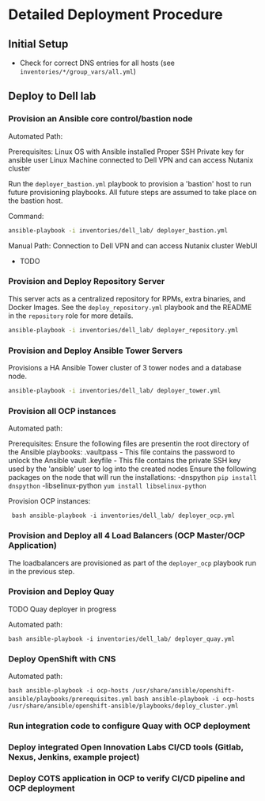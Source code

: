 # Detailed Deployment Procedure

## Initial Setup

- Check for correct DNS entries for all hosts (see `inventories/*/group_vars/all.yml`)

## Deploy to Dell lab

### Provision an Ansible core control/bastion node
Automated Path:

Prerequisites:
Linux OS with Ansible installed
Proper SSH Private key for ansible user
Linux Machine connected to Dell VPN and can access Nutanix cluster

Run the `deployer_bastion.yml` playbook to provision a 'bastion' host to run future provisioning playbooks. All future steps are assumed to take place on the bastion host.

Command:
```bash
ansible-playbook -i inventories/dell_lab/ deployer_bastion.yml
```

Manual Path:
Connection to Dell VPN and can access Nutanix cluster WebUI

- TODO

### Provision and Deploy Repository Server
This server acts as a centralized repository for RPMs, extra binaries, and Docker Images.
See the `deploy_repository.yml` playbook and the README in the `repository` role for more
details.

```bash
ansible-playbook -i inventories/dell_lab/ deployer_repository.yml
```

### Provision and Deploy Ansible Tower Servers
Provisions a HA Ansible Tower cluster of 3 tower nodes and a database node.

```bash
ansible-playbook -i inventories/dell_lab/ deployer_tower.yml
```

### Provision all OCP instances 
Automated path:

Prerequisites: 
Ensure the following files are presentin the root directory of the Ansible playbooks:
  .vaultpass - This file contains the password to unlock the Ansible vault
  .keyfile - This file contains the private SSH key used by the 'ansible' user to log into the created nodes
Ensure the following packages on the node that will run the installations:
  -dnspython
    `pip install dnspython`
  -libselinux-python
    `yum install libselinux-python`

Provision OCP instances:

``` bash ansible-playbook -i inventories/dell_lab/ deployer_ocp.yml```


### Provision and Deploy all 4 Load Balancers (OCP Master/OCP Application)
The loadbalancers are provisioned as part of the `deployer_ocp` playbook run in the previous step.

### Provision and  Deploy Quay
TODO Quay deployer in progress

Automated path:

```bash ansible-playbook -i inventories/dell_lab/ deployer_quay.yml```

### Deploy OpenShift with CNS
Automated path:

```bash ansible-playbook -i ocp-hosts /usr/share/ansible/openshift-ansible/playbooks/prerequisites.yml```
```bash ansible-playbook -i ocp-hosts /usr/share/ansible/openshift-ansible/playbooks/deploy_cluster.yml```

### Run integration code to configure Quay with OCP deployment

### Deploy integrated Open Innovation Labs CI/CD tools (Gitlab, Nexus, Jenkins, example project)

### Deploy COTS application in OCP to verify CI/CD pipeline and OCP deployment

